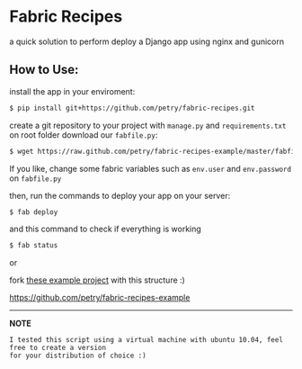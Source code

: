 # Fabric Recipes

a quick solution to perform deploy a Django app using nginx and gunicorn

## How to Use:

install the app in your enviroment:

```bash
$ pip install git+https://github.com/petry/fabric-recipes.git
```

create a git repository to your project with `manage.py` and `requirements.txt` on root folder download our `fabfile.py`: 

```bash
$ wget https://raw.github.com/petry/fabric-recipes-example/master/fabfile.py
```

If you like, change some fabric variables such as `env.user` and `env.password` on `fabfile.py`

then, run the commands to deploy your app on your server:

```bash
$ fab deploy
```

and this command to check if everything is working

```bash
$ fab status
```

or 

fork [these example project](https://github.com/petry/fabric-recipes-example) with this structure :)

https://github.com/petry/fabric-recipes-example

***


**NOTE** 
```
I tested this script using a virtual machine with ubuntu 10.04, feel free to create a version 
for your distribution of choice :)
```
